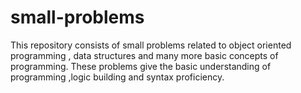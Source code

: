 # small-problems
This repository consists of small problems related to object oriented programming , data structures and many more basic concepts of programming. These problems give the basic understanding of programming  ,logic building and syntax proficiency.
